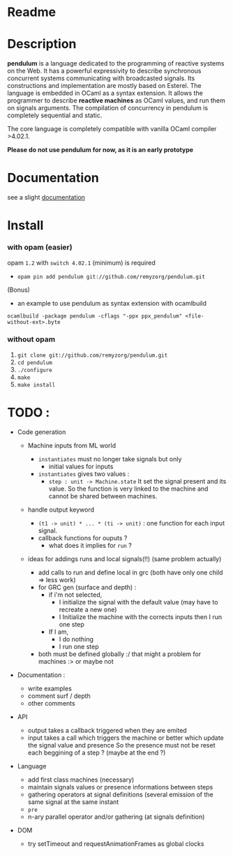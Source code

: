 

# Readme

# Description

**pendulum** is a language dedicated to the programming of reactive systems on the
 Web. It has a powerful expressivity to describe synchronous concurrent systems
 communicating with broadcasted signals. Its constructions and implementation
 are mostly based on Esterel. The language is embedded in OCaml as a syntax
 extension. It allows the programmer to describe **reactive machines** as OCaml
 values, and run them on signals arguments. The compilation of concurrency in pendulum is
 completely sequential and static.

The core language is completely compatible with vanilla OCaml compiler >4.02.1.

**Please do not use pendulum for now, as it is an early prototype**

# Documentation

see a slight [documentation](pendulum_doc.md)

# Install

### with opam (easier)

opam `1.2` with `switch 4.02.1` (minimum) is required

* `opam pin add pendulum git://github.com/remyzorg/pendulum.git`

(Bonus)
* an example to use pendulum as syntax extension with ocamlbuild

`ocamlbuild -package pendulum -cflags "-ppx ppx_pendulum" <file-without-ext>.byte`

### without opam

1. `git clone git://github.com/remyzorg/pendulum.git`
2. `cd pendulum`
3. `./configure`
4. `make`
5. `make install `

# TODO :

* Code generation

  * Machine inputs from ML world
    * `instantiates` must no longer take signals but only
      * initial values for inputs
    * `instantiates` gives two values :
      * `step : unit -> Machine.state`
      It set the signal present and its value. So the function is very linked to the machine and
      cannot be shared between machines.

  * handle output keyword
      * `(t1 -> unit) * ... * (ti -> unit)` : one function for each input signal.
      * callback functions for ouputs ?
        * what does it implies for `run` ?

  * ideas for addings runs and local signals(!!) (same problem actually)
    * add calls to run and define local in grc (both have only one child => less work)
    * for GRC gen (surface and depth) :
      * if i'm not selected,
        * I initialize the signal with the default value (may have to recreate a new one)
        * I Initialize the machine with the corrects inputs then I run one step
      * If I am, 
        * I do nothing 
        * I run one step
    * both must be defined globally :/ that might a problem for machines :> or maybe not


* Documentation :
  * write examples
  * comment surf / depth
  * other comments

* API
  * output takes a callback triggered when they are emited
  * input takes a call which triggers the machine or
  better which update the signal value and presence
  So the presence must not be reset each beggining of a step ? (maybe at the end ?)

* Language
  * add first class machines (necessary)
  * maintain signals values or presence informations between steps
  * gathering operators at signal definitions (several emission of the same signal at the same instant
  * `pre`
  * n-ary parallel operator and/or gathering (at signals definition)
* DOM
  * try setTimeout and requestAnimationFrames as global clocks
